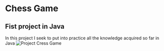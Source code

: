 # Chess Game
## Fist project in Java

In this project I seek to put into practice all the knowledge acquired so far in Java
![Project Cress Game](https://media2.giphy.com/media/3o85xvnSxCKJZaSYmI/giphy.gif?cid=ecf05e47zs8m9s9ehywq5k61jg2m7gage6oax22xlnm6walm&rid=giphy.gif)
